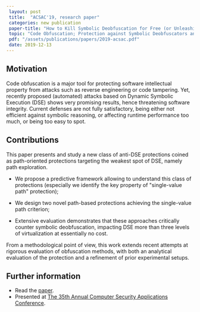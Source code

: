 ```yaml
---
 layout: post
 title:  "ACSAC'19, research paper"
 categories: new publication
 paper-title: "How to Kill Symbolic Deobfuscation for Free (or Unleashing the Potential of Path-Oriented Protections)"
 topic: "Code Obfuscation; Protection against Symbolic Deobfuscators and Other Program Analysis-Based Attackers"
 pdf: "/assets/publications/papers/2019-acsac.pdf" 
 date: 2019-12-13
---
```

 
 
## Motivation 
 
Code obfuscation is a major tool for protecting software intellectual property from attacks such as reverse engineering or code tampering. Yet, recently proposed (automated) attacks based on Dynamic Symbolic Execution (DSE) shows very promising results, hence threatening software integrity. Current defenses are not fully satisfactory, being either not efficient against symbolic reasoning, or affecting runtime performance too much, or being too easy to spot.
 
 
 
 
## Contributions
 
 
This paper presents and study a new class of anti-DSE protections coined as path-oriented protections targeting the weakest spot of DSE, namely path exploration. 

* We propose a predictive framework allowing to understand this class of protections (especially we identify the key property of "single-value path" protection); 

* We design two novel path-based protections achieving the single-value path criterion; 

* Extensive evaluation demonstrates that these approaches critically counter symbolic deobfuscation, impacting DSE more than three levels of virtualization at essentially no cost. 


From a methodological point of view, this work extends recent attempts at rigorous evaluation of obfuscation methods, with both an analytical evaluation of the protection and a refinement of prior  experimental setups. 
 
 
## Further information
 
 - Read the [paper][paper].
 - Presented at [The 35th Annual Computer Security Applications Conference][acsac19].
 
 
 [acsac19]: https://www.acsac.org/2019/
 [paper]: /assets/publications/papers/2019-acsac.pdf
 
